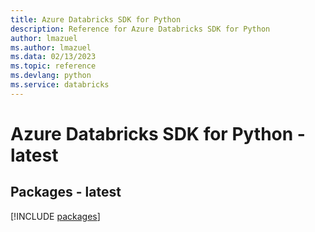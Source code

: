 ```yaml
---
title: Azure Databricks SDK for Python
description: Reference for Azure Databricks SDK for Python
author: lmazuel
ms.author: lmazuel
ms.data: 02/13/2023
ms.topic: reference
ms.devlang: python
ms.service: databricks
---
```

# Azure Databricks SDK for Python - latest
## Packages - latest
[!INCLUDE [packages](databricks-index.md)]